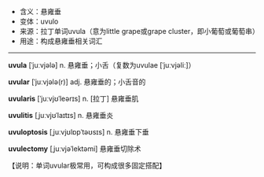- <span class="definition">含义：悬雍垂</span>
- <span class="definition">变体：uvulo</span>
- <span class="definition">来源：拉丁单词uvula（意为little grape或grape cluster，即小葡萄或葡萄串）</span>
- <span class="definition">用途：构成悬雍垂相关词汇</span>


---


<span class="vocabulary">**uvula**</span> [ˈjuːvjələ] n. 悬雍垂；小舌（复数为uvulae [ˈjuːvjəliː]）

<span class="vocabulary">**uvular**</span> [ˈjuːvjələ(r)] adj. 悬雍垂的；小舌音的

<span class="vocabulary">**uvularis**</span> [ˈjuːvjʊˈleərɪs] n. [拉丁] 悬雍垂肌

<span class="vocabulary">**uvulitis**</span> [ˌjuːvjʊˈlaɪtɪs] n. 悬雍垂炎

<span class="vocabulary">**uvuloptosis**</span> [ˌjuːvjʊlɒpˈtəʊsɪs] n. 悬雍垂下垂

<span class="vocabulary">**uvulectomy**</span> [ˌjuːvjəˈlektəmi] 悬雍垂切除术

【说明：单词uvular极常用，可构成很多固定搭配】